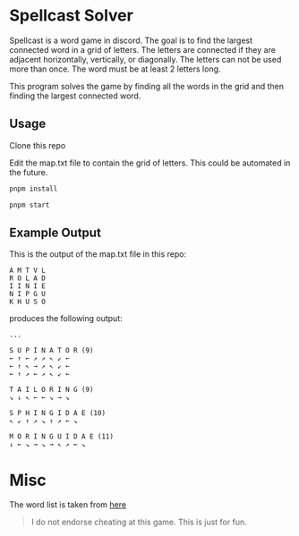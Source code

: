 # Spellcast Solver

Spellcast is a word game in discord. The goal is to find the largest connected word in a grid of letters. The letters are connected if they are adjacent horizontally, vertically, or diagonally. The letters can not be used more than once. The word must be at least 2 letters long.

This program solves the game by finding all the words in the grid and then finding the largest connected word.

## Usage

Clone this repo

Edit the map.txt file to contain the grid of letters. This could be automated in the future.

```bash
pnpm install
```

```bash
pnpm start
```

## Example Output

This is the output of the map.txt file in this repo:

```
A M T V L
R O L A D
I I N I E
N I P G U
K H U S O
```

produces the following output:

```
...

S U P I N A T O R (9)
← ↑ ← ↗️ ↗️ ↖️ ↙️ ←
← ↑ ↖️ → ↗️ ↖️ ↙️ ←
← ↑ ↗️ ← ↗️ ↖️ ↙️ ←

T A I L O R I N G (9)
↘️ ↓ ↖️ ← ← ↘️ → ↘️

S P H I N G I D A E (10)
↖️ ↙️ ↑ ↗️ ↘️ ↑ ↗️ ← ↘️

M O R I N G U I D A E (11)
↓ ← ↘️ → ↘️ → ↖️ ↗️ ← ↘️

```

# Misc

The word list is taken from [here](https://github.com/dwyl/english-words)

> I do not endorse cheating at this game. This is just for fun.

